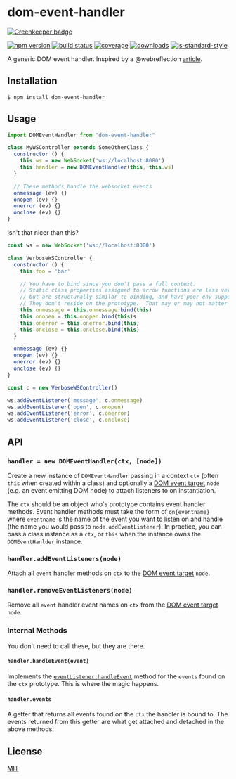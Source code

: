 # dom-event-handler

[![Greenkeeper badge](https://badges.greenkeeper.io/bcomnes/dom-event-handler.svg)](https://greenkeeper.io/)

[![npm version][npmimg]][npm] [![build status][travisimg]][travis] [![coverage][coverallsimg]][coveralls]
[![downloads][downloadsimg]][downloads] [![js-standard-style][standardimg]][standard]

A generic DOM event handler.  Inspired by a @webreflection [article](https://medium.com/@WebReflection/dom-handleevent-a-cross-platform-standard-since-year-2000-5bf17287fd38).

## Installation
```console
$ npm install dom-event-handler
```

## Usage

```js
import DOMEventHandler from "dom-event-handler"

class MyWSController extends SomeOtherClass {
  constructor () {
    this.ws = new WebSocket('ws://localhost:8080')
    this.handler = new DOMEventHandler(this, this.ws)
  }

  // These methods handle the websocket events
  onmessage (ev) {}
  onopen (ev) {}
  onerror (ev) {}
  onclose (ev) {}
}
```

Isn't that nicer than this?

```js
const ws = new WebSocket('ws://localhost:8080')

class VerboseWSController {
  constructor () {
    this.foo = 'bar'

    // You have to bind since you don't pass a full context.
    // Static class properties assigned to arrow functions are less verbose
    // but are structurally similar to binding, and have poor env support still.
    // They don't reside on the prototype.  That may or may not matter to the use case.
    this.onmessage = this.onmessage.bind(this)
    this.onopen = this.onopen.bind(this)s
    this.onerror = this.onerror.bind(this)
    this.onclose = this.onclose.bind(this)
  }

  onmessage (ev) {}
  onopen (ev) {}
  onerror (ev) {}
  onclose (ev) {}
}

const c = new VerboseWSController()

ws.addEventListener('message', c.onmessage)
ws.addEventListener('open', c.onopen)
ws.addEventListener('error', c.onerror)
ws.addEventListener('close', c.onclose)
```

## API

### `handler = new DOMEventHandler(ctx, [node])`

Create a new instance of `DOMEventHandler` passing in a context `ctx` (often `this` when created within a class) and optionally a [DOM event target][domtarget] `node` (e.g. an event emitting DOM node) to attach listeners to on instantiation.

The `ctx` should be an object who's prototype contains event handler methods.  Event handler methods must take the form of `on{eventname}` where `eventname` is the name of the event you want to listen on and handle (the name you would pass to `node.addEventListener`).  In practice, you can pass a class instance as a `ctx`, or `this` when the instance owns the `DOMEventHanlder` instance.

### `handler.addEventListeners(node)`

Attach all `event` handler methods on `ctx` to the [DOM event target][domtarget] `node`.

### `handler.removeEventListeners(node)`

Remove all `event` handler event names on `ctx` from the [DOM event target][domtarget] `node`.

### Internal Methods

You don't need to call these, but they are there.

#### `handler.handleEvent(event)`

Implements the [`eventListener.handleEvent`](https://developer.mozilla.org/en-US/docs/Web/API/EventListener/handleEvent) method for the  `events` found on the `ctx` prototype.  This is where the magic happens.

#### `handler.events`

A getter that returns all events found on the `ctx` the handler is bound to.  The events returned from this getter are what get attached and detached in the above methods.

## License
[MIT](https://tldrlegal.com/license/mit-license)

[stabilityimg]: https://img.shields.io/badge/stability-experimental-orange.svg
[stability]: https://nodejs.org/api/documentation.html#documentation_stability_index
[npmimg]: https://img.shields.io/npm/v/dom-event-handler.svg
[npm]: https://npmjs.org/package/dom-event-handler
[travisimg]: https://img.shields.io/travis/bcomnes/dom-event-handler/master.svg
[travis]: https://travis-ci.org/bcomnes/dom-event-handler
[downloadsimg]: http://img.shields.io/npm/dm/dom-event-handler.svg
[downloads]: https://npmjs.org/package/dom-event-handler
[standardimg]: https://img.shields.io/badge/code%20style-standard-brightgreen.svg
[standard]: https://github.com/feross/standard
[coverallsimg]: https://img.shields.io/coveralls/bcomnes/dom-event-handler/master.svg
[coveralls]: https://coveralls.io/github/bcomnes/dom-event-handler


[domtarget]: https://developer.mozilla.org/en-US/docs/Web/API/EventTarget

